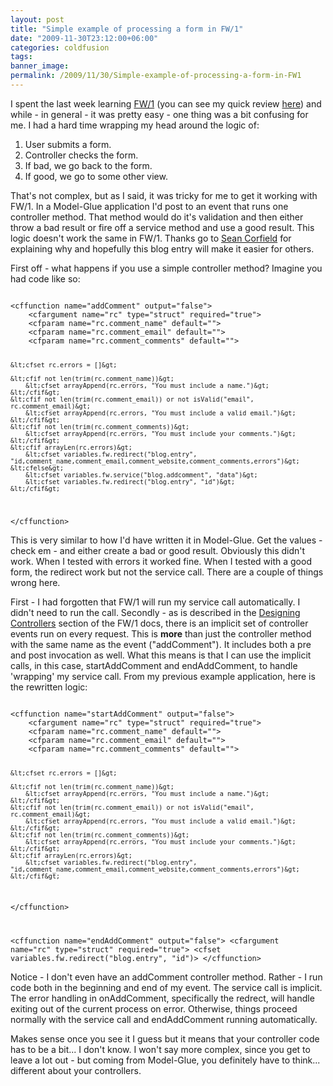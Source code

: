 ```yaml
---
layout: post
title: "Simple example of processing a form in FW/1"
date: "2009-11-30T23:12:00+06:00"
categories: coldfusion 
tags: 
banner_image: 
permalink: /2009/11/30/Simple-example-of-processing-a-form-in-FW1
---
```


I spent the last week learning <a href="http://fw1.riaforge.org">FW/1</a> (you can see my quick review <a href="http://www.raymondcamden.com/index.cfm/2009/11/28/Framework-One">here</a>) and while - in general - it was pretty easy - one thing was a bit confusing for me. I had a hard time wrapping my head around the logic of: 

1) User submits a form.<br/>
2) Controller checks the form.<br/>
3) If bad, we go back to the form.<br/>
4) If good, we go to some other view.

That's not complex, but as I said, it was tricky for me to get it working with FW/1. In a Model-Glue application I'd post to an event that runs one controller method. That method would do it's validation and then either throw a bad result or fire off a service method and use a good result. This logic doesn't work the same in FW/1. Thanks go to <a href="http://www.corfield.org/blog">Sean Corfield</a> for explaining why and hopefully this blog entry will make it easier for others.


First off - what happens if you use a simple controller method? Imagine you had code like so:

<code>
&lt;cffunction name="addComment" output="false"&gt;
	&lt;cfargument name="rc" type="struct" required="true"&gt; 
	&lt;cfparam name="rc.comment_name" default=""&gt;
	&lt;cfparam name="rc.comment_email" default=""&gt;
	&lt;cfparam name="rc.comment_comments" default=""&gt;
		
	&lt;cfset rc.errors = []&gt;
		
	&lt;cfif not len(trim(rc.comment_name))&gt;
		&lt;cfset arrayAppend(rc.errors, "You must include a name.")&gt;
	&lt;/cfif&gt;
	&lt;cfif not len(trim(rc.comment_email)) or not isValid("email", rc.comment_email)&gt;
		&lt;cfset arrayAppend(rc.errors, "You must include a valid email.")&gt;
	&lt;/cfif&gt;
	&lt;cfif not len(trim(rc.comment_comments))&gt;
		&lt;cfset arrayAppend(rc.errors, "You must include your comments.")&gt;
	&lt;/cfif&gt;
	&lt;cfif arrayLen(rc.errors)&gt;
		&lt;cfset variables.fw.redirect("blog.entry", "id,comment_name,comment_email,comment_website,comment_comments,errors")&gt;
	&lt;cfelse&gt;
		&lt;cfset variables.fw.service("blog.addcomment", "data")&gt;
		&lt;cfset variables.fw.redirect("blog.entry", "id")&gt;
	&lt;/cfif&gt;
&lt;/cffunction&gt;
</code>

This is very similar to how I'd have written it in Model-Glue. Get the values - check em - and either create a bad or good result. Obviously this didn't work. When I tested with errors it worked fine. When I tested with a good form, the redirect work but not the service call. There are a couple of things wrong here. 

First - I had forgotten that FW/1 will run my service call automatically. I didn't need to run the call. Secondly - as is described in the <a href="http://fw1.riaforge.org/wiki/index.cfm/DevelopingApplicationsManual#Designing_Controllers">Designing Controllers</a> section of the FW/1 docs, there is an implicit set of controller events run on every request. This is <b>more</b> than just the controller method with the same name as the event ("addComment"). It includes both a pre and post invocation as well. What this means is that I can use the implicit calls, in this case, startAddComment and endAddComment, to handle 'wrapping' my service call. From my previous example application, here is the rewritten logic:

<code>
&lt;cffunction name="startAddComment" output="false"&gt;
	&lt;cfargument name="rc" type="struct" required="true"&gt; 
	&lt;cfparam name="rc.comment_name" default=""&gt;
	&lt;cfparam name="rc.comment_email" default=""&gt;
	&lt;cfparam name="rc.comment_comments" default=""&gt;
		
	&lt;cfset rc.errors = []&gt;
		
	&lt;cfif not len(trim(rc.comment_name))&gt;
		&lt;cfset arrayAppend(rc.errors, "You must include a name.")&gt;
	&lt;/cfif&gt;
	&lt;cfif not len(trim(rc.comment_email)) or not isValid("email", rc.comment_email)&gt;
		&lt;cfset arrayAppend(rc.errors, "You must include a valid email.")&gt;
	&lt;/cfif&gt;
	&lt;cfif not len(trim(rc.comment_comments))&gt;
		&lt;cfset arrayAppend(rc.errors, "You must include your comments.")&gt;
	&lt;/cfif&gt;
	&lt;cfif arrayLen(rc.errors)&gt;
		&lt;cfset variables.fw.redirect("blog.entry", "id,comment_name,comment_email,comment_website,comment_comments,errors")&gt;
	&lt;/cfif&gt;
&lt;/cffunction&gt;

&lt;cffunction name="endAddComment" output="false"&gt;
	&lt;cfargument name="rc" type="struct" required="true"&gt; 
	&lt;cfset variables.fw.redirect("blog.entry", "id")&gt;
&lt;/cffunction&gt;
</code>

Notice - I don't even have an addComment controller method. Rather - I run code both in the beginning and end of my event. The service call is implicit. The error handling in onAddComment, specifically the redrect, will handle exiting out of the current process on error. Otherwise, things proceed normally with the service call and endAddComment running automatically.

Makes sense once you see it I guess but it means that your controller code has to be a bit... I don't know. I won't say more complex, since you get to leave a lot out - but coming from Model-Glue, you definitely have to think... different about your controllers.
